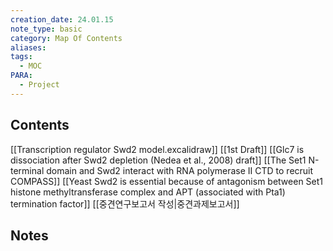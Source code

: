 ```yaml
---
creation_date: 24.01.15
note_type: basic
category: Map Of Contents
aliases: 
tags:
  - MOC
PARA:
  - Project
---
```

## Contents

[[Transcription regulator Swd2 model.excalidraw]]
[[1st Draft]]
[[Glc7 is dissociation after Swd2 depletion (Nedea et al., 2008) draft]]
[[The Set1 N-terminal domain and Swd2 interact with RNA polymerase II CTD to recruit COMPASS]]
[[Yeast Swd2 is essential because of antagonism between Set1 histone methyltransferase complex and APT (associated with Pta1) termination factor]]
[[중견연구보고서 작성|중견과제보고서]]


## Notes